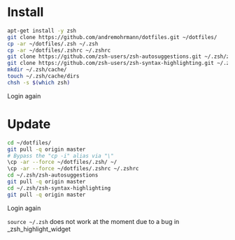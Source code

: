 # Install

```bash
apt-get install -y zsh
git clone https://github.com/andremohrmann/dotfiles.git ~/dotfiles/
cp -ar ~/dotfiles/.zsh ~/.zsh
cp -ar ~/dotfiles/.zshrc ~/.zshrc
git clone https://github.com/zsh-users/zsh-autosuggestions.git ~/.zsh/zsh-autosuggestions
git clone https://github.com/zsh-users/zsh-syntax-highlighting.git ~/.zsh/zsh-syntax-highlighting
mkdir ~/.zsh/cache/
touch ~/.zsh/cache/dirs
chsh -s $(which zsh)
```

Login again

# Update

```bash
cd ~/dotfiles/
git pull -q origin master
# Bypass the "cp -i" alias via "\"
\cp -ar --force ~/dotfiles/.zsh/ ~/
\cp -ar --force ~/dotfiles/.zshrc ~/.zshrc
cd ~/.zsh/zsh-autosuggestions
git pull -q origin master
cd ~/.zsh/zsh-syntax-highlighting
git pull -q origin master
```

Login again

`source ~/.zsh` does not work at the moment due to a bug in _zsh_highlight_widget
